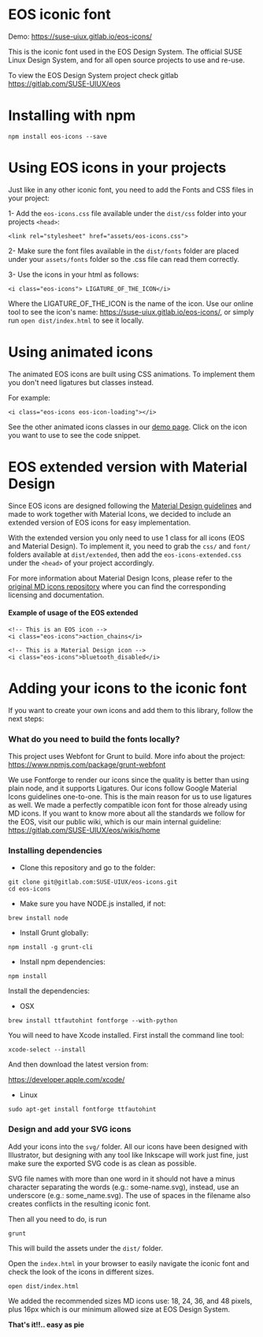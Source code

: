 # EOS iconic font

Demo: https://suse-uiux.gitlab.io/eos-icons/

This is the iconic font used in the EOS Design System. The official SUSE Linux Design System, and for all open source projects to use and re-use.

To view the EOS Design System project check gitlab https://gitlab.com/SUSE-UIUX/eos

# Installing with npm

`npm install eos-icons --save`

# Using EOS icons in your projects

Just like in any other iconic font, you need to add the Fonts and CSS files in your project:

1- Add the `eos-icons.css` file available under the `dist/css` folder into your projects `<head>`:

`<link rel="stylesheet" href="assets/eos-icons.css">`

2- Make sure the font files available in the `dist/fonts` folder are placed under your `assets/fonts` folder so the .css file can read them correctly.

3- Use the icons in your html as follows:

```
<i class="eos-icons"> LIGATURE_OF_THE_ICON</i>
```

Where the LIGATURE_OF_THE_ICON is the name of the icon. Use our online tool to see the icon's name: https://suse-uiux.gitlab.io/eos-icons/, or simply run `open dist/index.html` to see it locally.

# Using animated icons

The animated EOS icons are built using CSS animations. To implement them you don't need ligatures but classes instead.

For example:

```
<i class="eos-icons eos-icon-loading"></i>
```

See the other animated icons classes in our [demo page](https://suse-uiux.gitlab.io/eos-icons/). Click on the icon you want to use to see the code snippet.

# EOS extended version with Material Design

Since EOS icons are designed following the [Material Design guidelines](https://material.io/design/iconography/system-icons.html) and made to work together with Material Icons, we decided to include an extended version of EOS icons for easy implementation.

With the extended version you only need to use 1 class for all icons (EOS and Material Design). To implement it, you need to grab the `css/` and `font/` folders available at `dist/extended`, then add the `eos-icons-extended.css` under the `<head>` of your project accordingly.

For more information about Material Design Icons, please refer to the [original MD icons repository](https://github.com/google/material-design-icons) where you can find the corresponding licensing and documentation.

#### Example of usage of the EOS extended

```
<!-- This is an EOS icon -->
<i class="eos-icons">action_chains</i>

<!-- This is a Material Design icon -->
<i class="eos-icons">bluetooth_disabled</i>

```

# Adding your icons to the iconic font

If you want to create your own icons and add them to this library, follow the next steps:

### What do you need to build the fonts locally?

This project uses Webfont for Grunt to build. More info about the project: https://www.npmjs.com/package/grunt-webfont

We use Fontforge to render our icons since the quality is better than using plain node, and it supports Ligatures.
Our icons follow Google Material Icons guidelines one-to-one. This is the main reason for us to use ligatures as well. We made a perfectly compatible icon font for those already using MD icons.
If you want to know more about all the standards we follow for the EOS, visit our public wiki, which is our main internal guideline: https://gitlab.com/SUSE-UIUX/eos/wikis/home

### Installing dependencies

- Clone this repository and go to the folder:

```
git clone git@gitlab.com:SUSE-UIUX/eos-icons.git
cd eos-icons
```

- Make sure you have NODE.js installed, if not:

```
brew install node
```

- Install Grunt globally:

```
npm install -g grunt-cli
```

- Install npm dependencies:

```
npm install
```

Install the dependencies:

- OSX

```
brew install ttfautohint fontforge --with-python
```

You will need to have Xcode installed. First install the command line tool:

```
xcode-select --install
```

And then download the latest version from:

https://developer.apple.com/xcode/

- Linux

```
sudo apt-get install fontforge ttfautohint
```

### Design and add your SVG icons

Add your icons into the `svg/` folder. All our icons have been designed with Illustrator, but designing with any tool like Inkscape will work just fine, just make sure the exported SVG code is as clean as possible.

SVG file names with more than one word in it should not have a minus character separating the words (e.g.: some-name.svg), instead, use an underscore (e.g.: some_name.svg). The use of spaces in the filename also creates conflicts in the resulting iconic font.

Then all you need to do, is run

```
grunt
```
This will build the assets under the `dist/` folder.

Open the `index.html` in your browser to easily navigate the iconic font and check the look of the icons in different sizes.

```
open dist/index.html
```

We added the recommended sizes MD icons use: 18, 24, 36, and 48 pixels, plus 16px which is our minimum allowed size at EOS Design System.

**That's it!!.. easy as pie**
